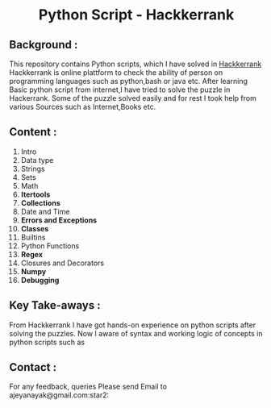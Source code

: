 <h1 align="center">Python Script - Hackkerrank</h1>

<h2>Background :</h2>

This repository contains Python scripts, which I have solved in [Hackkerrank](https://www.hackerrank.com/domains/shell)<br /> 
Hackkerrank is online plattform to check the ability of person on programming languages such as python,bash or java etc. After learning Basic python script from internet,I have tried to solve the puzzle in Hackerrank. Some of the puzzle solved easily and for rest I took help from various Sources such as Internet,Books etc.

<h2>Content :</h2>

1. Intro <br />
2. Data type <br />
3. Strings <br />
4. Sets <br />
5. Math <br />
6. **Itertools** <br />
7. **Collections** <br />
8. Date and Time <br />
9. **Errors and Exceptions** <br />
10. **Classes** <br />
11. Builtins  <br />
12. Python Functions <br />
13. **Regex** <br />
14. Closures and Decorators <br />
15. **Numpy** <br />
16. **Debugging**




<h2>Key Take-aways :</h2>

 From Hackkerrank I have got hands-on experience on python scripts after solving the puzzles. Now I aware of syntax and working logic of concepts in python scripts such as



<h2>Contact :</h2>
For any feedback, queries Please send Email to ajeyanayak@gmail.com:star2:

